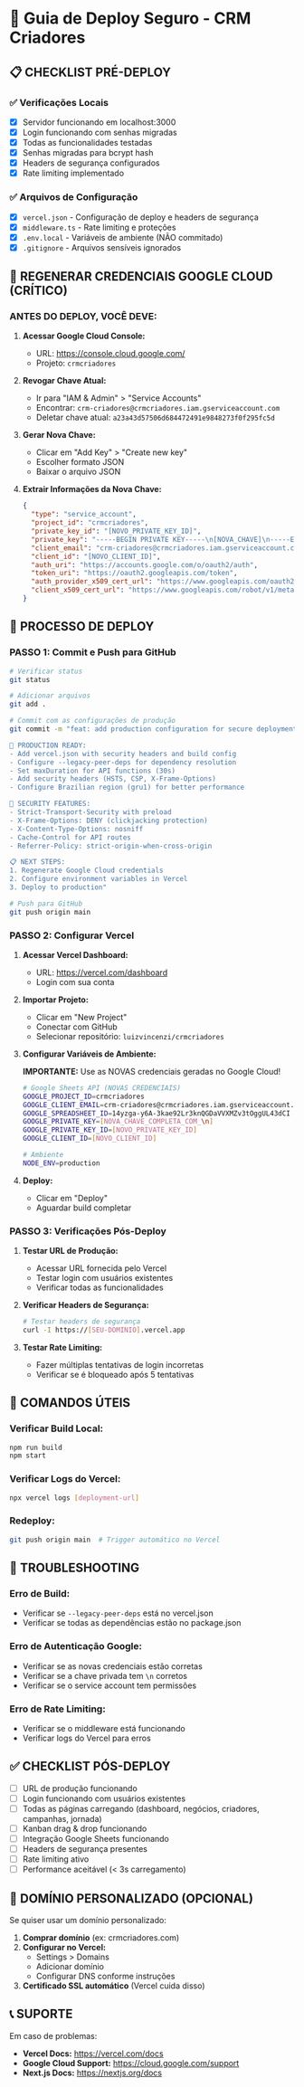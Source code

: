 # 🚀 Guia de Deploy Seguro - CRM Criadores

## 📋 CHECKLIST PRÉ-DEPLOY

### ✅ Verificações Locais
- [x] Servidor funcionando em localhost:3000
- [x] Login funcionando com senhas migradas
- [x] Todas as funcionalidades testadas
- [x] Senhas migradas para bcrypt hash
- [x] Headers de segurança configurados
- [x] Rate limiting implementado

### ✅ Arquivos de Configuração
- [x] `vercel.json` - Configuração de deploy e headers de segurança
- [x] `middleware.ts` - Rate limiting e proteções
- [x] `.env.local` - Variáveis de ambiente (NÃO commitado)
- [x] `.gitignore` - Arquivos sensíveis ignorados

## 🔐 REGENERAR CREDENCIAIS GOOGLE CLOUD (CRÍTICO)

### ANTES DO DEPLOY, VOCÊ DEVE:

1. **Acessar Google Cloud Console:**
   - URL: https://console.cloud.google.com/
   - Projeto: `crmcriadores`

2. **Revogar Chave Atual:**
   - Ir para "IAM & Admin" > "Service Accounts"
   - Encontrar: `crm-criadores@crmcriadores.iam.gserviceaccount.com`
   - Deletar chave atual: `a23a43d57506d684472491e9848273f0f295fc5d`

3. **Gerar Nova Chave:**
   - Clicar em "Add Key" > "Create new key"
   - Escolher formato JSON
   - Baixar o arquivo JSON

4. **Extrair Informações da Nova Chave:**
   ```json
   {
     "type": "service_account",
     "project_id": "crmcriadores",
     "private_key_id": "[NOVO_PRIVATE_KEY_ID]",
     "private_key": "-----BEGIN PRIVATE KEY-----\n[NOVA_CHAVE]\n-----END PRIVATE KEY-----\n",
     "client_email": "crm-criadores@crmcriadores.iam.gserviceaccount.com",
     "client_id": "[NOVO_CLIENT_ID]",
     "auth_uri": "https://accounts.google.com/o/oauth2/auth",
     "token_uri": "https://oauth2.googleapis.com/token",
     "auth_provider_x509_cert_url": "https://www.googleapis.com/oauth2/v1/certs",
     "client_x509_cert_url": "https://www.googleapis.com/robot/v1/metadata/x509/crm-criadores%40crmcriadores.iam.gserviceaccount.com"
   }
   ```

## 🚀 PROCESSO DE DEPLOY

### PASSO 1: Commit e Push para GitHub

```bash
# Verificar status
git status

# Adicionar arquivos
git add .

# Commit com as configurações de produção
git commit -m "feat: add production configuration for secure deployment

🚀 PRODUCTION READY:
- Add vercel.json with security headers and build config
- Configure --legacy-peer-deps for dependency resolution
- Set maxDuration for API functions (30s)
- Add security headers (HSTS, CSP, X-Frame-Options)
- Configure Brazilian region (gru1) for better performance

🔐 SECURITY FEATURES:
- Strict-Transport-Security with preload
- X-Frame-Options: DENY (clickjacking protection)
- X-Content-Type-Options: nosniff
- Cache-Control for API routes
- Referrer-Policy: strict-origin-when-cross-origin

📋 NEXT STEPS:
1. Regenerate Google Cloud credentials
2. Configure environment variables in Vercel
3. Deploy to production"

# Push para GitHub
git push origin main
```

### PASSO 2: Configurar Vercel

1. **Acessar Vercel Dashboard:**
   - URL: https://vercel.com/dashboard
   - Login com sua conta

2. **Importar Projeto:**
   - Clicar em "New Project"
   - Conectar com GitHub
   - Selecionar repositório: `luizvincenzi/crmcriadores`

3. **Configurar Variáveis de Ambiente:**
   
   **IMPORTANTE:** Use as NOVAS credenciais geradas no Google Cloud!
   
   ```bash
   # Google Sheets API (NOVAS CREDENCIAIS)
   GOOGLE_PROJECT_ID=crmcriadores
   GOOGLE_CLIENT_EMAIL=crm-criadores@crmcriadores.iam.gserviceaccount.com
   GOOGLE_SPREADSHEET_ID=14yzga-y6A-3kae92Lr3knQGDaVVXMZv3tOggUL43dCI
   GOOGLE_PRIVATE_KEY=[NOVA_CHAVE_COMPLETA_COM_\n]
   GOOGLE_PRIVATE_KEY_ID=[NOVO_PRIVATE_KEY_ID]
   GOOGLE_CLIENT_ID=[NOVO_CLIENT_ID]
   
   # Ambiente
   NODE_ENV=production
   ```

4. **Deploy:**
   - Clicar em "Deploy"
   - Aguardar build completar

### PASSO 3: Verificações Pós-Deploy

1. **Testar URL de Produção:**
   - Acessar URL fornecida pelo Vercel
   - Testar login com usuários existentes
   - Verificar todas as funcionalidades

2. **Verificar Headers de Segurança:**
   ```bash
   # Testar headers de segurança
   curl -I https://[SEU-DOMINIO].vercel.app
   ```

3. **Testar Rate Limiting:**
   - Fazer múltiplas tentativas de login incorretas
   - Verificar se é bloqueado após 5 tentativas

## 🔧 COMANDOS ÚTEIS

### Verificar Build Local:
```bash
npm run build
npm start
```

### Verificar Logs do Vercel:
```bash
npx vercel logs [deployment-url]
```

### Redeploy:
```bash
git push origin main  # Trigger automático no Vercel
```

## 🚨 TROUBLESHOOTING

### Erro de Build:
- Verificar se `--legacy-peer-deps` está no vercel.json
- Verificar se todas as dependências estão no package.json

### Erro de Autenticação Google:
- Verificar se as novas credenciais estão corretas
- Verificar se a chave privada tem `\n` corretos
- Verificar se o service account tem permissões

### Erro de Rate Limiting:
- Verificar se o middleware está funcionando
- Verificar logs do Vercel para erros

## ✅ CHECKLIST PÓS-DEPLOY

- [ ] URL de produção funcionando
- [ ] Login funcionando com usuários existentes
- [ ] Todas as páginas carregando (dashboard, negócios, criadores, campanhas, jornada)
- [ ] Kanban drag & drop funcionando
- [ ] Integração Google Sheets funcionando
- [ ] Headers de segurança presentes
- [ ] Rate limiting ativo
- [ ] Performance aceitável (< 3s carregamento)

## 🎯 DOMÍNIO PERSONALIZADO (OPCIONAL)

Se quiser usar um domínio personalizado:

1. **Comprar domínio** (ex: crmcriadores.com)
2. **Configurar no Vercel:**
   - Settings > Domains
   - Adicionar domínio
   - Configurar DNS conforme instruções
3. **Certificado SSL automático** (Vercel cuida disso)

## 📞 SUPORTE

Em caso de problemas:
- **Vercel Docs:** https://vercel.com/docs
- **Google Cloud Support:** https://cloud.google.com/support
- **Next.js Docs:** https://nextjs.org/docs
